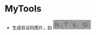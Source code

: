 # MyTools
* 生成验证码图片，如 <img src='https://github.com/PyVera/MyTools/blob/master/code.jpg' width=120 height=30/>
